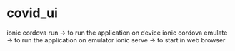 # covid_ui
ionic cordova run -> to run the application on device
ionic cordova emulate -> to run the application on emulator
ionic serve -> to start in web browser
